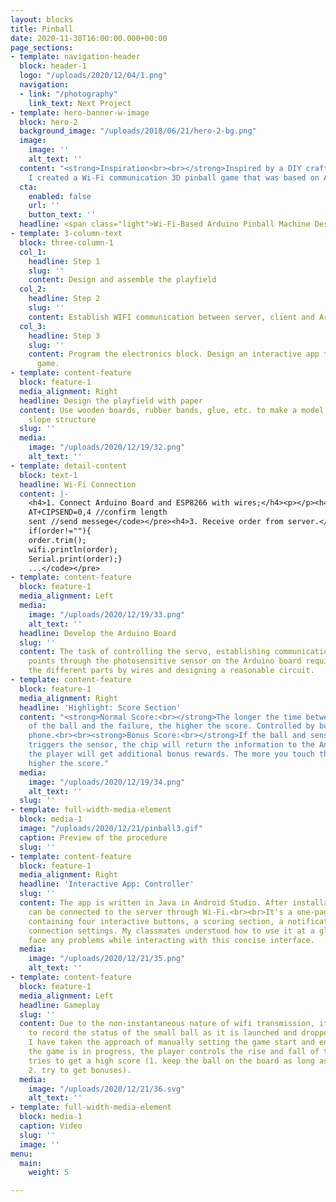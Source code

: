 ```yaml
---
layout: blocks
title: Pinball
date: 2020-11-30T16:00:00.000+00:00
page_sections:
- template: navigation-header
  block: header-1
  logo: "/uploads/2020/12/04/1.png"
  navigation:
  - link: "/photography"
    link_text: Next Project
- template: hero-banner-w-image
  block: hero-2
  background_image: "/uploads/2018/06/21/hero-2-bg.png"
  image:
    image: ''
    alt_text: ''
  content: "<strong>Inspiration<br><br></strong>Inspired by a DIY craft video on Youtube,
    I created a Wi-Fi communication 3D pinball game that was based on Arduino."
  cta:
    enabled: false
    url: ''
    button_text: ''
  headline: <span class="light">Wi-Fi-Based Arduino Pinball Machine Design</span>
- template: 3-column-text
  block: three-column-1
  col_1:
    headline: Step 1
    slug: ''
    content: Design and assemble the playfield
  col_2:
    headline: Step 2
    slug: ''
    content: Establish WIFI communication between server, client and Arduino board
  col_3:
    headline: Step 3
    slug: ''
    content: Program the electronics block. Design an interactive app to control the
      game.
- template: content-feature
  block: feature-1
  media_alignment: Right
  headline: Design the playfield with paper
  content: Use wooden boards, rubber bands, glue, etc. to make a model of a ladder-like
    slope structure
  slug: ''
  media:
    image: "/uploads/2020/12/19/32.png"
    alt_text: ''
- template: detail-content
  block: text-1
  headline: Wi-Fi Connection
  content: |-
    <h4>1. Connect Arduino Board and ESP8266 with wires;</h4><p></p><h4>2. Establish TCP connection;</h4><pre><code>AT+CIPSTART=0,"TCP","192.168.4.1",5000 //connect
    AT+CIPSEND=0,4 //confirm length
    sent //send messege</code></pre><h4>3. Receive order from server.</h4><pre><code>order=readTtl();
    if(order!=""){
    order.trim();
    wifi.println(order);
    Serial.print(order);}
    ...</code></pre>
- template: content-feature
  block: feature-1
  media_alignment: Left
  media:
    image: "/uploads/2020/12/19/33.png"
    alt_text: ''
  headline: Develop the Arduino Board
  slug: ''
  content: The task of controlling the servo, establishing communication, and adding
    points through the photosensitive sensor on the Arduino board requires connecting
    the different parts by wires and designing a reasonable circuit.
- template: content-feature
  block: feature-1
  media_alignment: Right
  headline: 'Highlight: Score Section'
  content: "<strong>Normal Score:<br></strong>The longer the time between the start
    of the ball and the failure, the higher the score. Controlled by buttons on the
    phone.<br><br><strong>Bonus Score:<br></strong>If the ball and sensor contact
    triggers the sensor, the chip will return the information to the Android terminal,
    the player will get additional bonus rewards. The more you touch the sensor, the
    higher the score."
  media:
    image: "/uploads/2020/12/19/34.png"
    alt_text: ''
  slug: ''
- template: full-width-media-element
  block: media-1
  image: "/uploads/2020/12/21/pinball3.gif"
  caption: Preview of the procedure
  slug: ''
- template: content-feature
  block: feature-1
  media_alignment: Right
  headline: 'Interactive App: Controller'
  slug: ''
  content: The app is written in Java in Android Studio. After installation, the controller
    can be connected to the server through Wi-Fi.<br><br>It's a one-page controller,
    containing four interactive buttons, a scoring section, a notification bar, and
    connection settings. My classmates understood how to use it at a glance and didn't
    face any problems while interacting with this concise interface.
  media:
    image: "/uploads/2020/12/21/35.png"
    alt_text: ''
- template: content-feature
  block: feature-1
  media_alignment: Left
  headline: Gameplay
  slug: ''
  content: Due to the non-instantaneous nature of wifi transmission, it is difficult
    to record the status of the small ball as it is launched and dropped. Therefore,
    I have taken the approach of manually setting the game start and end.<br><br>While
    the game is in progress, the player controls the rise and fall of the pedals and
    tries to get a high score (1. keep the ball on the board as long as possible;
    2. try to get bonuses).
  media:
    image: "/uploads/2020/12/21/36.svg"
    alt_text: ''
- template: full-width-media-element
  block: media-1
  caption: Video
  slug: ''
  image: ''
menu:
  main:
    weight: 5

---
```

